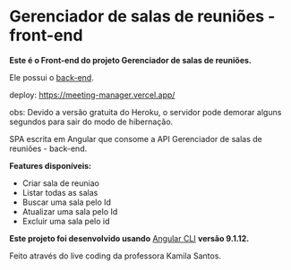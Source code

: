 # Gerenciador de salas de reuniões - front-end

**Este é o Front-end do projeto Gerenciador de salas de reuniões.**

Ele possui o [back-end](https://github.com/mhoc4/Gerenciador-de-salas-de-reunioes).

deploy: https://meeting-manager.vercel.app/

obs: Devido a versão gratuita do Heroku, o servidor pode demorar alguns segundos para sair do modo de hibernação.



SPA escrita em Angular  que consome a API Gerenciador de salas de reuniões - back-end.

**Features disponíveis:**

- Criar sala de reuniao 
- Listar todas as salas
- Buscar uma sala pelo Id
- Atualizar uma sala pelo Id
- Excluir uma sala pelo id

**Este projeto foi desenvolvido usando** [Angular CLI](https://github.com/angular/angular-cli) **versão 9.1.12.**

Feito através do live coding da professora Kamila Santos.

